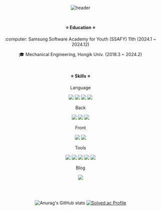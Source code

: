 <div align="center">

![header](https://capsule-render.vercel.app/api?type=rounded&height=200&color=0:feac5e,50:c779d0,100:4bc0c8&text=✨Welcome%20to%20my%20GitHub✨&section=header&reversal=false&textBg=false&fontAlign=50&animation=twinkling&fontSize=40&fontColor=f7f5f5)

</div>

<br/>
<!-- Education -->
<div align="center">
  
<strong>:star: Education :star:</strong>

<p text-align="center">
  :computer: Samsung Software Academy for Youth (SSAFY) 11th (2024.1 ~ 2024.12)
  
  :mortar_board: Mechanical Engineering, Hongik Univ. (2018.3 ~ 2024.2)
</p>
<br/>

<!-- Skills -->

<strong>:star: Skills :star:</strong>

<div>
  <p>Language</p>
  <img src="https://img.shields.io/badge/Java-007396?style=for-the-badge&logo=Java&logoColor=white"/>
  <img src="https://img.shields.io/badge/Python-3766AB?style=for-the-badge&logo=Python&logoColor=white"/>
  <img src="https://img.shields.io/badge/TypeScript-007ACC?style=for-the-badge&logo=TypeScript&logoColor=white"/>
  <img src="https://img.shields.io/badge/JavaScript-F7DF1E?style=for-the-badge&logo=JavaScript&logoColor=white"/>
</div>
<div>
  <p>Back</p>
  <img src="https://img.shields.io/badge/Spring-6DB33F?style=for-the-badge&logo=Spring&logoColor=white"/>
  <img src="https://img.shields.io/badge/SpringBoot-6DB33F?style=for-the-badge&logo=SpringBoot&logoColor=white"/>
  <img src="https://img.shields.io/badge/MySQL-4479A1?style=for-the-badge&logo=MySQL&logoColor=white"/>
</div>
<div>
  <p>Front</p>
  <img src="https://img.shields.io/badge/React-61DAFB?style=for-the-badge&logo=React&logoColor=white"/>
  <img src="https://img.shields.io/badge/ReactNative-61DAFB?style=for-the-badge&logo=React&logoColor=white"/>
</div>
<div>
  <p>Tools</p>
<!--   <img src="https://img.shields.io/badge/Unity-FFFFFF?style=for-the-badge&logo=Unity&logoColor=black"/> -->
  <img src="https://img.shields.io/badge/Git-F05032?style=for-the-badge&logo=Git&logoColor=white"/>
  <img src="https://img.shields.io/badge/Docker-2496ED?style=for-the-badge&logo=Docker&logoColor=white"/>
  <img src="https://img.shields.io/badge/Notion-000000?style=for-the-badge&logo=Notion&logoColor=white"/>
  <img src="https://img.shields.io/badge/Figma-F24E1E?style=for-the-badge&logo=Figma&logoColor=white"/>
  <img src="https://img.shields.io/badge/Jira-0052CC?style=for-the-badge&logo=Jira&logoColor=white"/>
</div>
<div>
  <p>Blog</p>
  <a href="https://devnovus.tistory.com/"><img src="https://img.shields.io/badge/tistory-000000?style=for-the-badge&logo=tistory&logoColor=white"/></a>
</div>
<br/><br/><br/>

<!-- GitHub Status -->

![Anurag's GitHub stats](https://github-readme-stats.vercel.app/api?username=Hybrid-Soda&show_icons=true&theme=highcontrast&count_private=true&include_all_commits=true&hide_title=true)
[![Solved.ac Profile](http://mazassumnida.wtf/api/v2/generate_badge?boj=duplo8624)](https://solved.ac/duplo8624/)

<!-- ![Top Langs](https://github-readme-stats.vercel.app/api/top-langs/?username=Hybrid-Soda&hide=jupyter%20notebook,shaderlab,hlsl,html,CSS&layout=compact) -->
</div>
